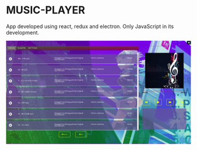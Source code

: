 # MUSIC-PLAYER

App developed using react, redux and electron.
Only JavaScript in its development.

![alt text](https://raw.githubusercontent.com/guillercp93/music-player/master/public/images/preview.png)
